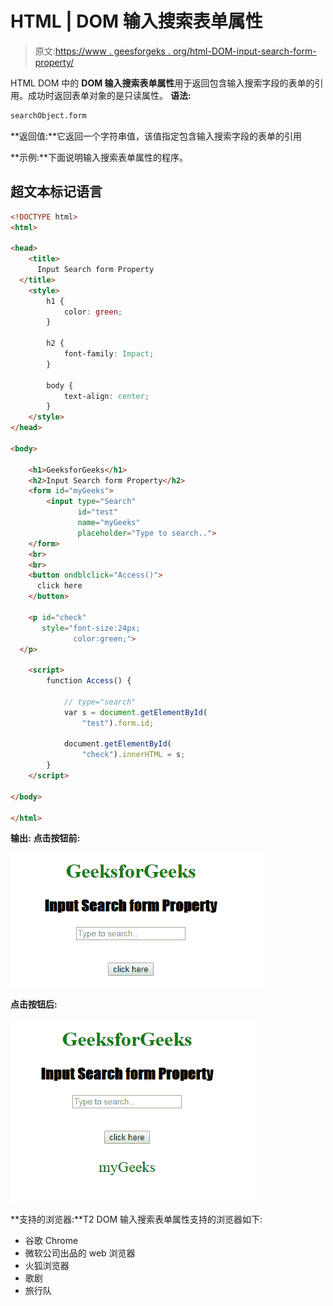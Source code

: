# HTML | DOM 输入搜索表单属性

> 原文:[https://www . geesforgeks . org/html-DOM-input-search-form-property/](https://www.geeksforgeeks.org/html-dom-input-search-form-property/)

HTML DOM 中的 **DOM 输入搜索表单属性**用于返回包含输入搜索字段的表单的引用。成功时返回表单对象的是只读属性。
**语法:**

```html
searchObject.form 
```

**返回值:**它返回一个字符串值，该值指定包含输入搜索字段的表单的引用

**示例:**下面说明输入搜索表单属性的程序。

## 超文本标记语言

```html
<!DOCTYPE html>
<html>

<head>
    <title>
      Input Search form Property
  </title>
    <style>
        h1 {
            color: green;
        }

        h2 {
            font-family: Impact;
        }

        body {
            text-align: center;
        }
    </style>
</head>

<body>

    <h1>GeeksforGeeks</h1>
    <h2>Input Search form Property</h2>
    <form id="myGeeks">
        <input type="Search"
               id="test"
               name="myGeeks"
               placeholder="Type to search..">
    </form>
    <br>
    <br>
    <button ondblclick="Access()">
      click here
    </button>

    <p id="check"
       style="font-size:24px;
              color:green;">
  </p>

    <script>
        function Access() {

            // type="search"
            var s = document.getElementById(
                "test").form.id;

            document.getElementById(
                "check").innerHTML = s;
        }
    </script>

</body>

</html>
```

**输出:**
**点击按钮前:**

![](img/012e18000d7636f65f3a83919bcaf82f.png)

**点击按钮后:**

![](img/a63413a3d10b9f66d525bc57224572d2.png)

**支持的浏览器:**T2 DOM 输入搜索表单属性支持的浏览器如下:

*   谷歌 Chrome
*   微软公司出品的 web 浏览器
*   火狐浏览器
*   歌剧
*   旅行队